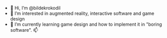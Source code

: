 - 👋 Hi, I’m @bildekrokodil
- 👀 I’m interested in augmented reality, interactive software and game design
- 🌱 I’m currently learning game design and how to implement it in "boring software".
📫

<!---
bildekrokodil/bildekrokodil is a ✨ special ✨ repository because its `README.md` (this file) appears on your GitHub profile.
You can click the Preview link to take a look at your changes.
--->
